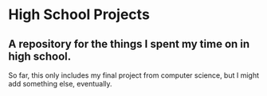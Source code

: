 # High School Projects
## A repository for the things I spent my time on in high school.
So far, this only includes my final project from computer science, but I might add something else, eventually.